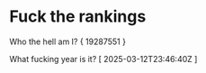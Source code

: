 # Fuck the rankings

Who the hell am I?
{ 19287551 }

What fucking year is it?
[ 2025-03-12T23:46:40Z ]
